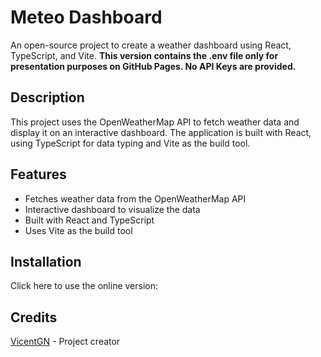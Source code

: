 # Meteo Dashboard
An open-source project to create a weather dashboard using React, TypeScript, and Vite. **This version contains the .env file only for presentation purposes on GitHub Pages. No API Keys are provided.**

## Description
This project uses the OpenWeatherMap API to fetch weather data and display it on an interactive dashboard. The application is built with React, using TypeScript for data typing and Vite as the build tool.

## Features
+ Fetches weather data from the OpenWeatherMap API
+ Interactive dashboard to visualize the data
+ Built with React and TypeScript
+ Uses Vite as the build tool


## Installation
Click here to use the online version: 


## Credits
[VicentGN](https://github.com/VicentGN) - Project creator







